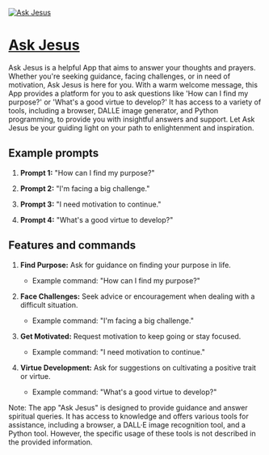 [![Ask Jesus](https://files.oaiusercontent.com/file-hlP4auHUxk0az4MMEVA78WD5?se=2123-10-16T20%3A46%3A35Z&sp=r&sv=2021-08-06&sr=b&rscc=max-age%3D31536000%2C%20immutable&rscd=attachment%3B%20filename%3Dd0bf7b07-bdae-4d73-b3c5-5df3352cccb8.png&sig=ZqXeiuSz1d1ZglEoSqy5CoZ086gHyzBjAFq0ogTQxdU%3D)](https://chat.openai.com/g/g-zcb3Cv7Xt-ask-jesus)

# [Ask Jesus](https://chat.openai.com/g/g-zcb3Cv7Xt-ask-jesus)

Ask Jesus is a helpful App that aims to answer your thoughts and prayers. Whether you're seeking guidance, facing challenges, or in need of motivation, Ask Jesus is here for you. With a warm welcome message, this App provides a platform for you to ask questions like 'How can I find my purpose?' or 'What's a good virtue to develop?' It has access to a variety of tools, including a browser, DALLE image generator, and Python programming, to provide you with insightful answers and support. Let Ask Jesus be your guiding light on your path to enlightenment and inspiration.

## Example prompts

1. **Prompt 1:** "How can I find my purpose?"

2. **Prompt 2:** "I'm facing a big challenge."

3. **Prompt 3:** "I need motivation to continue."

4. **Prompt 4:** "What's a good virtue to develop?"

## Features and commands

1. **Find Purpose:** Ask for guidance on finding your purpose in life.
    - Example command: "How can I find my purpose?"

2. **Face Challenges:** Seek advice or encouragement when dealing with a difficult situation.
    - Example command: "I'm facing a big challenge."

3. **Get Motivated:** Request motivation to keep going or stay focused.
    - Example command: "I need motivation to continue."

4. **Virtue Development:** Ask for suggestions on cultivating a positive trait or virtue.
    - Example command: "What's a good virtue to develop?"

Note: The app "Ask Jesus" is designed to provide guidance and answer spiritual queries. It has access to knowledge and offers various tools for assistance, including a browser, a DALL·E image recognition tool, and a Python tool. However, the specific usage of these tools is not described in the provided information.